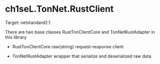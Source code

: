 ﻿# ch1seL.TonNet.RustClient

Target: netstandard2.1

There are two base classes RustTonClientCore and TonNetRustAdapter in this library

- RustTonClientCore raw(string) request-response client

- TonNetRustAdapter wrapper that serialize and deserialized raw data  